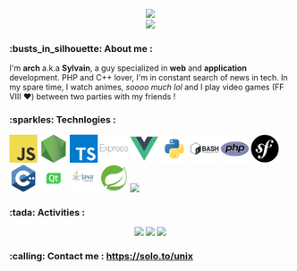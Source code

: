 <p align="center">
  <!--img src="https://cdn.discordapp.com/attachments/821641096965652511/861759294709825536/ezgif-2-304409c0b993.gif"><br-->
  <img src="https://discord.c99.nl/widget/theme-1/534413379947986988.png"><br>
  <img src="https://cdn.discordapp.com/attachments/821641096965652511/861758601897967636/standard2.gif">
</p>

<h3>:busts_in_silhouette: About me :</h2>

I'm **arch** a.k.a **Sylvain**, a guy specialized in __web__ and __application__ development. PHP and C++ lover, I'm in constant search of news in tech. In my spare time, I watch animes, *soooo much lol* and I play video games (FF VIII :heart:) between two parties with my friends !

<h3>:sparkles: Technlogies :</h2>

<div>
  <img height="50" src="https://raw.githubusercontent.com/github/explore/80688e429a7d4ef2fca1e82350fe8e3517d3494d/topics/javascript/javascript.png">
    <img height="50" src="https://raw.githubusercontent.com/github/explore/80688e429a7d4ef2fca1e82350fe8e3517d3494d/topics/nodejs/nodejs.png">
    <img height="50" src="https://raw.githubusercontent.com/github/explore/80688e429a7d4ef2fca1e82350fe8e3517d3494d/topics/typescript/typescript.png">
  <img height="50" src="https://raw.githubusercontent.com/github/explore/80688e429a7d4ef2fca1e82350fe8e3517d3494d/topics/express/express.png">
  <img height="50" src="https://raw.githubusercontent.com/github/explore/80688e429a7d4ef2fca1e82350fe8e3517d3494d/topics/vue/vue.png">
  
  <img height="50" src="https://raw.githubusercontent.com/github/explore/80688e429a7d4ef2fca1e82350fe8e3517d3494d/topics/python/python.png">
  
  <img height="50" src="https://raw.githubusercontent.com/github/explore/80688e429a7d4ef2fca1e82350fe8e3517d3494d/topics/bash/bash.png">
  
  <img height="50" src="https://raw.githubusercontent.com/github/explore/80688e429a7d4ef2fca1e82350fe8e3517d3494d/topics/php/php.png">
    <img height="50" src="https://raw.githubusercontent.com/github/explore/80688e429a7d4ef2fca1e82350fe8e3517d3494d/topics/symfony/symfony.png">


  <img height="50" src="https://raw.githubusercontent.com/github/explore/80688e429a7d4ef2fca1e82350fe8e3517d3494d/topics/cpp/cpp.png">
    <img height="50" src="https://raw.githubusercontent.com/github/explore/80688e429a7d4ef2fca1e82350fe8e3517d3494d/topics/qt/qt.png">

  <img height="50" src="https://raw.githubusercontent.com/github/explore/80688e429a7d4ef2fca1e82350fe8e3517d3494d/topics/java/java.png">
    <img height="50" src="https://raw.githubusercontent.com/github/explore/8ab0be27a8c97992e4930e630e2d68ba8d819183/topics/spring/spring.png">
  <img height="50" src="https://static.spigotmc.org/img/spigot.png">
</div>

<h3>:tada: Activities :</h2>

<p align="center">
  <img width="50%" src="https://github-readme-stats.vercel.app/api?username=retouching&show_icons=true&hide_border=true">
   <img width="49%" src="https://github-readme-stats.vercel.app/api/top-langs/?username=retouching&layout=compact">
  <img width="30%" src="https://spotify-recently-played-readme.vercel.app/api?user=emam77f8njo59bukjawv1iohf">
</p>

<h3>:calling: Contact me : <b><a href="https://solo.to/unix">https://solo.to/unix</a></b></h2>
